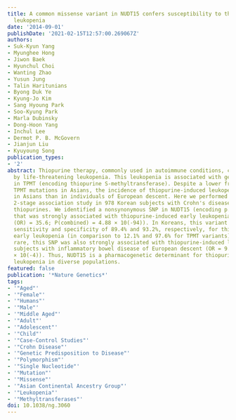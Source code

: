 ```yaml
---
title: A common missense variant in NUDT15 confers susceptibility to thiopurine-induced
  leukopenia
date: '2014-09-01'
publishDate: '2021-02-15T12:57:00.269067Z'
authors:
- Suk-Kyun Yang
- Myunghee Hong
- Jiwon Baek
- Hyunchul Choi
- Wanting Zhao
- Yusun Jung
- Talin Haritunians
- Byong Duk Ye
- Kyung-Jo Kim
- Sang Hyoung Park
- Soo-Kyung Park
- Marla Dubinsky
- Dong-Hoon Yang
- Inchul Lee
- Dermot P. B. McGovern
- Jianjun Liu
- Kyuyoung Song
publication_types:
- '2'
abstract: Thiopurine therapy, commonly used in autoimmune conditions, can be complicated
  by life-threatening leukopenia. This leukopenia is associated with genetic variation
  in TPMT (encoding thiopurine S-methyltransferase). Despite a lower frequency of
  TPMT mutations in Asians, the incidence of thiopurine-induced leukopenia is higher
  in Asians than in individuals of European descent. Here we performed an Immunochip-based
  2-stage association study in 978 Korean subjects with Crohn's disease treated with
  thiopurines. We identified a nonsynonymous SNP in NUDT15 (encoding p.Arg139Cys)
  that was strongly associated with thiopurine-induced early leukopenia (odds ratio
  (OR) = 35.6; P(combined) = 4.88 × 10(-94)). In Koreans, this variant demonstrated
  sensitivity and specificity of 89.4% and 93.2%, respectively, for thiopurine-induced
  early leukopenia (in comparison to 12.1% and 97.6% for TPMT variants). Although
  rare, this SNP was also strongly associated with thiopurine-induced leukopenia in
  subjects with inflammatory bowel disease of European descent (OR = 9.50; P = 4.64
  × 10(-4)). Thus, NUDT15 is a pharmacogenetic determinant for thiopurine-induced
  leukopenia in diverse populations.
featured: false
publication: '*Nature Genetics*'
tags:
- '"Aged"'
- '"Female"'
- '"Humans"'
- '"Male"'
- '"Middle Aged"'
- '"Adult"'
- '"Adolescent"'
- '"Child"'
- '"Case-Control Studies"'
- '"Crohn Disease"'
- '"Genetic Predisposition to Disease"'
- '"Polymorphism"'
- '"Single Nucleotide"'
- '"Mutation"'
- '"Missense"'
- '"Asian Continental Ancestry Group"'
- '"Leukopenia"'
- '"Methyltransferases"'
doi: 10.1038/ng.3060
---
```


